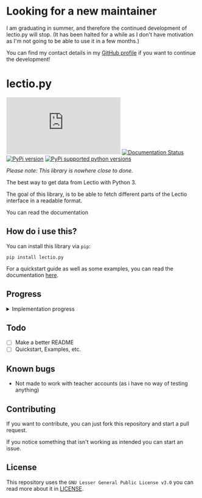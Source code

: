 # Looking for a new maintainer

I am graduating in summer, and therefore the continued development of lectio.py will stop. (It has been halted for a while as I don't have motivation as I'm not going to be able to use it in a few months.)

You can find my contact details in my [GitHub profile](https://github.com/dnorhoj) if you want to continue the development!

# lectio.py

[![License](https://img.shields.io/github/license/dnorhoj/lectio.py)](LICENSE)
[![Documentation Status](https://readthedocs.org/projects/lectiopy/badge/?version=latest)](https://lectiopy.readthedocs.io/en/latest/?badge=latest)
[![PyPi version](https://img.shields.io/pypi/v/lectio.py.svg)](https://pypi.org/project/lectio.py/)
[![PyPi supported python versions](https://img.shields.io/pypi/pyversions/lectio.py.svg)](https://python.org/)

*Please note: This library is nowhere close to done.*

The best way to get data from Lectio with Python 3.

The goal of this library,
is to be able to fetch different parts of the Lectio interface in a readable format.

You can read the documentation

## How do i use this?

You can install this library via `pip`:

    pip install lectio.py

For a quickstart guide as well as some examples, you can read the documentation [here](https://lectiopy.rtfd.io/).

## Progress

<details>
    <summary>Implementation progress</summary>

* [x] Schedule
* [x] User info
* [ ] Absence
* [ ] Mail
* [ ] Assignments
* [ ] Homework
* [ ] Surveys (Probably not going to be implemented)
* [ ] Grades
* [ ] Search for students / teachers

</details>

## Todo

* [ ] Make a better README
* [ ] Quickstart, Examples, etc.

## Known bugs

* Not made to work with teacher accounts (as i have no way of testing anything)

## Contributing

If you want to contribute, you can just fork this repository and start a pull request.

If you notice something that isn't working as intended you can start an issue.

## License

This repository uses the `GNU Lesser General Public License v3.0` you can read more about it in [LICENSE](LICENSE).
